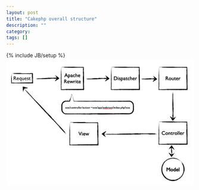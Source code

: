 ```yaml
---
layout: post
title: "Cakephp overall structure"
description: ""
category: 
tags: []
---
```

{% include JB/setup %}
![alt cakephp](/images/cakephp-request.png)
